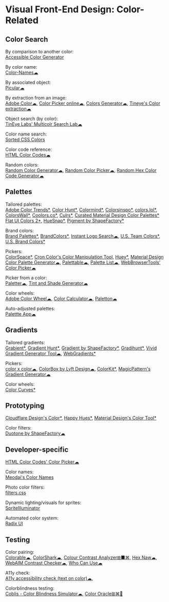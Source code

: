 # Visual Front-End Design: Color-Related

## Color Search

By comparison to another color:  
[Accessible Color Generator](https://learnui.design/tools/accessible-color-generator.html)

By color name:  
[Color-Names☁](https://meodai.github.io/color-names/)

By associated object:  
[Picular☁](https://picular.co/)

By extraction from an image:  
[Adobe Color☁](https://color.adobe.com/create/image),
[Color Picker online☁](https://image-color.com/),
[Colors Generator☁](https://colorgen.dev/),
[Tineye's Color extraction☁](https://labs.tineye.com/color/)

Object search (by color):  
[TinEye Labs' Multicolr Search Lab☁](https://labs.tineye.com/multicolr/)

Color name search:  
[Sorted CSS Colors](https://enes.in/sorted-colors/)

Color code reference:  
[HTML Color Codes☁](https://htmlcolorcodes.com/)

Random colors:  
[Random Color Generator☁](https://commentpicker.com/random-color-generator.php),
[Random Color Picker☁](https://www.webfx.com/web-design/random-color-picker/),
[Random Hex Color Code Generator☁](https://www.random.org/colors/hex)

## Palettes

Tailored palettes:  
[Adobe Color Trends*](https://color.adobe.com/trends),
[Color Hunt*](https://colorhunt.co/),
[Colormind*](http://colormind.io/),
[Colorsinspo*](https://colorsinspo.com/),
[colors.lol*](https://colors.lol/),
[ColorsWall*](https://colorswall.com/),
[Coolors.co*](https://coolors.co/),
[Culrs*](https://www.culrs.com),
[Curated Material Design Color Palettes*](https://material.colorion.co/)
[Flat UI Colors 2*](https://flatuicolors.com/),
[HueSnap*](https://www.huesnap.com/explore),
[Pigment by ShapeFactory*](https://pigment.shapefactory.co/)

Brand colors:  
[Brand Palettes*](https://brandpalettes.com/all-brands/), [BrandColors*](https://brandcolors.net/),
[Instant Logo Search☁](http://instantlogosearch.com/),
[U.S. Team Colors*](https://usteamcolors.com/), [U.S. Brand Colors*](https://usbrandcolors.com/)

Pickers:  
[ColorSpace*](https://mycolor.space/),
[Cron Color's Color Manipulation Tool](https://croncolor.com/color-tool),
[Huey*](https://huey.design/),
[Material Design Color Palette Generator☁](https://www.materialpalette.com/),
[Palettable☁](https://www.palettable.io),
[Palette List☁](https://www.palettelist.com/),
[WebBrowserTools' Color Picker☁](https://webbrowsertools.com/color-picker/)

Picker from a color:  
[Paletter☁](https://www.paletter.app/),
[Tint and Shade Generator☁](https://maketintsandshades.com/#f54545)

Color wheels:  
[Adobe Color Wheel☁](https://color.adobe.com/create/color-wheel),
[Color Calculator☁](https://www.sessions.edu/color-calculator/),
[Paletton☁](https://paletton.com/)

Auto-adjusted palettes:  
[Palettte App☁](https://palettte.app/)

## Gradients

Tailored gradients:  
[Grabient*](https://www.grabient.com/),
[Gradient Hunt*](https://gradienthunt.com/),
[Gradient by ShapeFactory*](https://gradient.shapefactory.co/),
[Gradihunt*](https://gradihunt.com/),
[Vivid Gradient Generator Tool☁](https://learnui.design/tools/gradient-generator.html),
[WebGradients*](https://webgradients.com/)

Pickers:  
[color x color☁](https://colorcolor.in/),
[ColorBox by Lyft Design☁](https://www.colorbox.io/),
[ColorKit*](https://colorkit.io/),
[MagicPattern's Gradient Generator☁](https://www.magicpattern.design/tools/gradient-generator)

Color wheels:  
[Color Curves*](https://colorcurves.app/)

## Prototyping

[Cloudflare Design's Color*](https://color.cloudflare.design/),
[Happy Hues*](https://www.happyhues.co/),
[Material Design's Color Tool*](https://material.io/resources/color/)

Color filters:  
[Duotone by ShapeFactory☁](https://duotone.shapefactory.co/)

## Developer-specific

[HTML Color Codes' Color Picker☁](https://htmlcolorcodes.com/color-picker/)

Color names:  
[Meodai's Color Names](https://github.com/meodai/color-names)

Photo color filters:  
[filters.css](https://bansal.io/filters-css)

Dynamic lighting/visuals for sprites:  
[SpriteIlluminator](https://www.codeandweb.com/spriteilluminator)

Automated color system:  
[Radix UI](https://www.radix-ui.com/colors)

## Testing

Color pairing:  
[Colorable☁](https://colorable.jxnblk.com/),
[ColorShark☁](https://colorshark.io/),
[Colour Contrast Analyzer⊞■⌘](https://developer.paciellogroup.com/resources/contrastanalyser/),
[Hex Naw☁](https://hexnaw.com/),
[WebAIM Contrast Checker☁](https://webaim.org/resources/contrastchecker/),
[Who Can Use☁](https://whocanuse.com/)

A11y check:  
[A11y accessibility check (text on color)☁](https://www.brandwood.com/a11y/),

Colorblindness testing:  
[Coblis - Color Blindness Simulator☁](https://www.color-blindness.com/coblis-color-blindness-simulator/),
[Color Oracle⊞⌘🐧](https://colororacle.org/)
